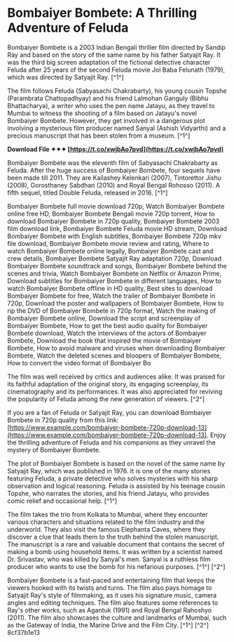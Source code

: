 # Bombaiyer Bombete: A Thrilling Adventure of Feluda
 
Bombaiyer Bombete is a 2003 Indian Bengali thriller film directed by Sandip Ray and based on the story of the same name by his father Satyajit Ray. It was the third big screen adaptation of the fictional detective character Feluda after 25 years of the second Feluda movie Joi Baba Felunath (1979), which was directed by Satyajit Ray. [^1^]
 
The film follows Feluda (Sabyasachi Chakrabarty), his young cousin Topshe (Parambrata Chattopadhyay) and his friend Lalmohan Ganguly (Bibhu Bhattacharya), a writer who uses the pen name Jatayu, as they travel to Mumbai to witness the shooting of a film based on Jatayu's novel Bombaiyer Bombete. However, they get involved in a dangerous plot involving a mysterious film producer named Sanyal (Ashish Vidyarthi) and a precious manuscript that has been stolen from a museum. [^1^]
 
**Download File ✦✦✦ [https://t.co/xwjbAo7pvd](https://t.co/xwjbAo7pvd)**


 
Bombaiyer Bombete was the eleventh film of Sabyasachi Chakrabarty as Feluda. After the huge success of Bombaiyer Bombete, four sequels have been made till 2011. They are Kailashey Kelenkari (2007), Tintorettor Jishu (2008), Gorosthaney Sabdhan (2010) and Royal Bengal Rohosso (2011). A fifth sequel, titled Double Feluda, released in 2016. [^1^]
 
Bombaiyer Bombete full movie download 720p,  Watch Bombaiyer Bombete online free HD,  Bombaiyer Bombete Bengali movie 720p torrent,  How to download Bombaiyer Bombete in 720p quality,  Bombaiyer Bombete 2003 film download link,  Bombaiyer Bombete Feluda movie HD stream,  Download Bombaiyer Bombete with English subtitles,  Bombaiyer Bombete 720p mkv file download,  Bombaiyer Bombete movie review and rating,  Where to watch Bombaiyer Bombete online legally,  Bombaiyer Bombete cast and crew details,  Bombaiyer Bombete Satyajit Ray adaptation 720p,  Download Bombaiyer Bombete soundtrack and songs,  Bombaiyer Bombete behind the scenes and trivia,  Watch Bombaiyer Bombete on Netflix or Amazon Prime,  Download subtitles for Bombaiyer Bombete in different languages,  How to watch Bombaiyer Bombete offline in HD quality,  Best sites to download Bombaiyer Bombete for free,  Watch the trailer of Bombaiyer Bombete in 720p,  Download the poster and wallpapers of Bombaiyer Bombete,  How to rip the DVD of Bombaiyer Bombete in 720p format,  Watch the making of Bombaiyer Bombete online,  Download the script and screenplay of Bombaiyer Bombete,  How to get the best audio quality for Bombaiyer Bombete download,  Watch the interviews of the actors of Bombaiyer Bombete,  Download the book that inspired the movie of Bombaiyer Bombete,  How to avoid malware and viruses when downloading Bombaiyer Bombete,  Watch the deleted scenes and bloopers of Bombaiyer Bombete,  How to convert the video format of Bombaiyer Bo
 
The film was well received by critics and audiences alike. It was praised for its faithful adaptation of the original story, its engaging screenplay, its cinematography and its performances. It was also appreciated for reviving the popularity of Feluda among the new generation of viewers. [^2^]
 
If you are a fan of Feluda or Satyajit Ray, you can download Bombaiyer Bombete in 720p quality from this link: [https://www.example.com/bombaiyer-bombete-720p-download-13](https://www.example.com/bombaiyer-bombete-720p-download-13). Enjoy the thrilling adventure of Feluda and his companions as they unravel the mystery of Bombaiyer Bombete.
  
The plot of Bombaiyer Bombete is based on the novel of the same name by Satyajit Ray, which was published in 1976. It is one of the many stories featuring Feluda, a private detective who solves mysteries with his sharp observation and logical reasoning. Feluda is assisted by his teenage cousin Topshe, who narrates the stories, and his friend Jatayu, who provides comic relief and occasional help. [^1^]
 
The film takes the trio from Kolkata to Mumbai, where they encounter various characters and situations related to the film industry and the underworld. They also visit the famous Elephanta Caves, where they discover a clue that leads them to the truth behind the stolen manuscript. The manuscript is a rare and valuable document that contains the secret of making a bomb using household items. It was written by a scientist named Dr. Srivastav, who was killed by Sanyal's men. Sanyal is a ruthless film producer who wants to use the bomb for his nefarious purposes. [^1^] [^2^]
 
Bombaiyer Bombete is a fast-paced and entertaining film that keeps the viewers hooked with its twists and turns. The film also pays homage to Satyajit Ray's style of filmmaking, as it uses his signature music, camera angles and editing techniques. The film also features some references to Ray's other works, such as Agantuk (1991) and Royal Bengal Rahoshyo (2011). The film also showcases the culture and landmarks of Mumbai, such as the Gateway of India, the Marine Drive and the Film City. [^1^] [^2^]
 8cf37b1e13
 
